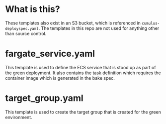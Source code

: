 # What is this?
These templates also exist in an S3 bucket, which is referenced in `cumulus-deployspec.yaml`.  The templates in this repo are not used for anything other than source control.

# fargate_service.yaml
This template is used to define the ECS service that is stood up as part of the green deployment.  It also contains the task definition which requires the container image which is generated in the bake spec.

# target_group.yaml
This template is used to create the target group that is created for the green environment.
